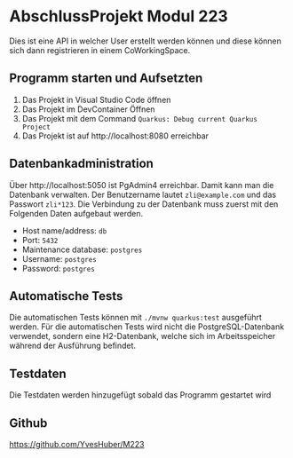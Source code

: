 # AbschlussProjekt Modul 223

Dies ist eine API in welcher User erstellt werden können und diese können sich
dann registrieren in einem CoWorkingSpace.

## Programm starten und Aufsetzten

1. Das Projekt in Visual Studio Code öffnen
1. Das Projekt im DevContainer Öffnen
1. Das Projekt mit dem Command `Quarkus: Debug current Quarkus Project`
1. Das Projekt ist auf http://localhost:8080 erreichbar


## Datenbankadministration

Über http://localhost:5050 ist PgAdmin4 erreichbar. Damit kann man die Datenbank verwalten. Der Benutzername lautet `zli@example.com` und das Passwort `zli*123`. Die Verbindung zu der Datenbank muss zuerst mit den Folgenden Daten aufgebaut werden.
 - Host name/address: `db`
 - Port: `5432`
 - Maintenance database: `postgres`
 - Username: `postgres`
 - Password: `postgres`

## Automatische Tests

Die automatischen Tests können mit `./mvnw quarkus:test` ausgeführt werden. Für die automatischen Tests wird nicht die PostgreSQL-Datenbank verwendet, sondern eine H2-Datenbank, welche sich im Arbeitsspeicher während der Ausführung befindet.

## Testdaten

Die Testdaten werden hinzugefügt sobald das Programm gestartet wird

## Github

https://github.com/YvesHuber/M223
